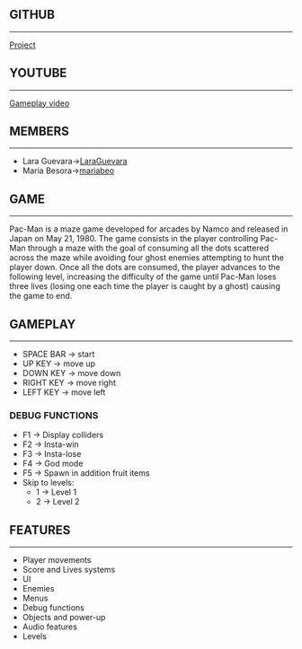 ## GITHUB
---
[Project](https://github.com/LaraGuevara/Pac-Man)

## YOUTUBE
---
[Gameplay video](https://youtu.be/tNBN89cQTlE)

## MEMBERS 
---
* Lara Guevara->[LaraGuevara](https://github.com/LaraGuevara)
* Maria Besora->[mariabeo](https://github.com/mariabeo)
   

## GAME
---
Pac-Man is a maze game developed for arcades by Namco and released in Japan on May 21, 1980. The game consists in the player controlling Pac-Man through a maze with the goal of consuming all the dots scattered across the maze while avoiding four ghost enemies attempting to hunt the player down. Once all the dots are consumed, the player advances to the following level, increasing the difficulty of the game until Pac-Man loses three lives (losing one each time the player is caught by a ghost) causing the game to end.


## GAMEPLAY
---
* SPACE BAR -> start
* UP KEY -> move up
* DOWN KEY -> move down
* RIGHT KEY -> move right
* LEFT  KEY -> move left

### DEBUG FUNCTIONS 

* F1 -> Display colliders
* F2 -> Insta-win
* F3 -> Insta-lose
* F4 -> God mode
* F5 -> Spawn in addition fruit items
* Skip to levels:
  * 1 -> Level 1
  * 2 -> Level 2

## FEATURES
---
* Player movements
* Score and Lives systems
* UI
* Enemies 
* Menus
* Debug functions
* Objects and power-up
* Audio features
* Levels
 
